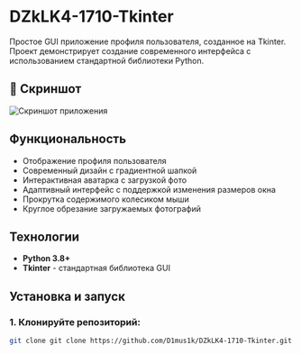 # DZkLK4-1710-Tkinter
Простое GUI приложение профиля пользователя, созданное на Tkinter. Проект демонстрирует создание современного интерфейса с использованием стандартной библиотеки Python.

## 📸 Скриншот

![Скриншот приложения](images/screenshot.png)

##  Функциональность

-  Отображение профиля пользователя
-  Современный дизайн с градиентной шапкой
-  Интерактивная аватарка с загрузкой фото
-  Адаптивный интерфейс с поддержкой изменения размеров окна
-  Прокрутка содержимого колесиком мыши
-  Круглое обрезание загружаемых фотографий

##  Технологии

- **Python 3.8+**
- **Tkinter** - стандартная библиотека GUI

##  Установка и запуск

### 1. Клонируйте репозиторий:
```bash
git clone git clone https://github.com/D1mus1k/DZkLK4-1710-Tkinter.git
